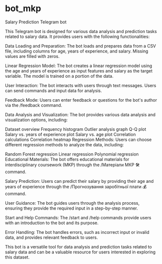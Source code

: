 # bot_mkp
Salary Prediction Telegram bot


This Telegram bot is designed for various data analysis and prediction tasks related to salary data. It provides users with the following functionalities:

Data Loading and Preparation: The bot loads and prepares data from a CSV file, including columns for age, years of experience, and salary. Missing values are filled with zeros.

Linear Regression Model: The bot creates a linear regression model using the age and years of experience as input features and salary as the target variable. The model is trained on a portion of the data.

User Interaction: The bot interacts with users through text messages. Users can send commands and input data for analysis.

Feedback Mode: Users can enter feedback or questions for the bot's author via the /feedback command.

Data Analysis and Visualization: The bot provides various data analysis and visualization options, including:

Dataset overview
Frequency histogram
Outlier analysis graph
Q-Q plot
Salary vs. years of experience plot
Salary vs. age plot
Correlation calculations
Correlation heatmap
Regression Methods: Users can choose different regression methods to analyze the data, including:

Random Forest regression
Linear regression
Polynomial regression
Educational Materials: The bot offers educational materials for interdisciplinary coursework (MKP) through the /Матеріали МКР 🛠️ command.

Salary Prediction: Users can predict their salary by providing their age and years of experience through the /Прогнозування заробітньої плати 💰 command.

User Guidance: The bot guides users through the analysis process, ensuring they provide the required input in a step-by-step manner.

Start and Help Commands: The /start and /help commands provide users with an introduction to the bot and its purpose.

Error Handling: The bot handles errors, such as incorrect input or invalid data, and provides relevant feedback to users.

This bot is a versatile tool for data analysis and prediction tasks related to salary data and can be a valuable resource for users interested in exploring this dataset.
